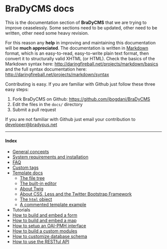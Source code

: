 # BraDyCMS docs


This is the documentation section of **BraDyCMS** that we are trying to improve ceaselessly.
Some sections need to be updated, other need to be written, other need some heavy revision.

For this reason any **help** in improving and maintaining this documentation will be **much appreciated**.
The documentation is written in [Markdown](http://daringfireball.net/projects/markdown/) format, which is 
an easy-to-read, easy-to-write plain text format, then convert it to structurally valid XHTML (or HTML).
Check the basics of the Markdown syntax here: http://daringfireball.net/projects/markdown/basics and
the full syntax documentation here: http://daringfireball.net/projects/markdown/syntax

Contributing is easy. If you are familiar with Github just follow these three easy steps:
1. Fork BraDyCMS on Github: https://github.com/jbogdani/BraDyCMS
2. Edit the files in the `docs/` directory
3. Submit a pull request

If you are not familiar with Github just email your contribution to [developer@bradypus.net](mailto:developer@bradypus.net)

---

#### Index
- [General concepts](#docs/read/general)
- [System requirements and installation](#docs/read/install)
- [FAQ](#docs/read/faq)
- [Custom tags](#docs/read/customtags)
- [Template docs](#docs/read/tmpl_index)
  - [The file tree](#docs/read/tmpl_files)
  - [The built-in editor](#docs/read/tmpl_editor)
  - [About Twig](#docs/read/tmpl_twig)
  - [About CSS, Less and the Twitter Bootstrap Framework](#docs/read/tmpl_less)
  - [The `html` object](#docs/read/tmpl_html)
  - [A commented template example](#docs/read/tmpl_example)
- Tutorials
 - [How to build and embed a form](#docs/read/userform)
 - [How to build and embed a map](#docs/read/usermap)
 - [How to setup an OAI-PMH interface](#docs/read/oai)
 - [How to build a custom modules](#docs/read/usermodule)
 - [How to customize database schema](#docs/read/customfields)
 - [How to use the RESTful API](#docs/read/api)